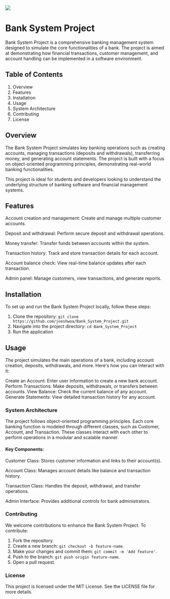 <img src="https://skillicons.dev/icons?i=cs,mysql" />
<br>
  
# Bank System Project
Bank System Project is a comprehensive banking management system designed to simulate the core functionalities of a bank. The project is aimed at demonstrating how financial transactions, customer management, and account handling can be implemented in a software environment.

## Table of Contents
1. Overview
2. Features
3. Installation
4. Usage
5. System Architecture
6. Contributing
7. License
   
## Overview
The Bank System Project simulates key banking operations such as creating accounts, managing transactions (deposits and withdrawals), transferring money, and generating account statements. The project is built with a focus on object-oriented programming principles, demonstrating real-world banking functionalities.

This project is ideal for students and developers looking to understand the underlying structure of banking software and financial management systems.

## Features
Account creation and management: Create and manage multiple customer accounts.

Deposit and withdrawal: Perform secure deposit and withdrawal operations.

Money transfer: Transfer funds between accounts within the system.

Transaction history: Track and store transaction details for each account.

Account balance check: View real-time balance updates after each transaction.

Admin panel: Manage customers, view transactions, and generate reports.

## Installation
To set up and run the Bank System Project locally, follow these steps:
1. Clone the repository: ```git clone https://github.com/joeshwoa/Bank_System_Project.git```
2. Navigate into the project directory: ```cd Bank_System_Project```
3. Run the application
   
## Usage
The project simulates the main operations of a bank, including account creation, deposits, withdrawals, and more. Here's how you can interact with it:

Create an Account: Enter user information to create a new bank account.
Perform Transactions: Make deposits, withdrawals, or transfers between accounts.
View Balance: Check the current balance of any account.
Generate Statements: View detailed transaction history for any account.

### System Architecture
The project follows object-oriented programming principles. Each core banking function is modeled through different classes, such as Customer, Account, and Transaction. These classes interact with each other to perform operations in a modular and scalable manner.

#### Key Components:
Customer Class: Stores customer information and links to their account(s).

Account Class: Manages account details like balance and transaction history.

Transaction Class: Handles the deposit, withdrawal, and transfer operations.

Admin Interface: Provides additional controls for bank administrators.

### Contributing
We welcome contributions to enhance the Bank System Project. To contribute:

1. Fork the repository.
2. Create a new branch: ```git checkout -b feature-name```.
3. Make your changes and commit them: ```git commit -m 'Add feature'```.
4. Push to the branch: ```git push origin feature-name```.
5. Open a pull request.
   
### License
This project is licensed under the MIT License. See the LICENSE file for more details.

